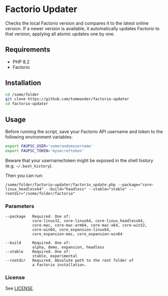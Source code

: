 # Factorio Updater

Checks the local Factorio version and compares it to the latest online version. If a newer version is available, it automatically updates Factorio to that version, applying all atomic updates one by one.

## Requirements

- PHP 8.2
- Factorio

## Installation

```sh
cd /some/folder
git clone https://github.com/tommander/factorio-updater
cd factorio-updater
```

## Usage

Before running the script, save your Factorio API username and token to the following environment variables:

```sh
export FAUPSC_USER='somerandomusername'
export FAUPSC_TOKEN='mysecrettoken'
```

Beware that your username/token might be exposed in the shell history (e.g. `~/.bash_history`).

Then you can run:

`/some/folder/factorio-updater/factorio_update.php --package="core-linux_headless64" --build="headless" --stable="stable" --rootdir="/some/folder/factorio"`

### Parameters

```
--package   Required. One of:
            core-linux32, core-linux64, core-linux_headless64,
            core-mac, core-mac-arm64, core-mac-x64, core-win32,
            core-win64, core_expansion-linux64,
            core_expansion-mac, core_expansion-win64

--build     Required. One of:
            alpha, demo, expansion, headless
--stable    Required. One of:
            stable, experimental
--rootdir   Required. Absolute path to the root folder of
            a Factorio installation.
```

### License

See [LICENSE](LICENSE).
